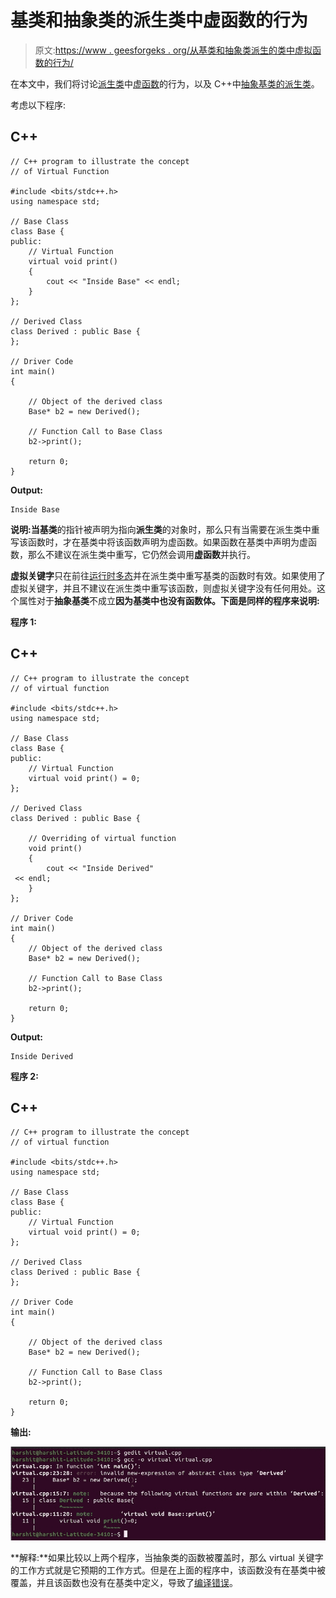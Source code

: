 # 基类和抽象类的派生类中虚函数的行为

> 原文:[https://www . geesforgeks . org/从基类和抽象类派生的类中虚拟函数的行为/](https://www.geeksforgeeks.org/behavior-of-virtual-function-in-the-derived-class-from-the-base-class-and-abstract-class/)

在本文中，我们将讨论[派生类](https://www.geeksforgeeks.org/difference-between-base-class-and-derived-class-in-c/)中[虚函数](https://www.geeksforgeeks.org/virtual-function-cpp/)的行为，以及 C++中[抽象基类的派生类](https://www.geeksforgeeks.org/pure-virtual-functions-and-abstract-classes/)。

考虑以下程序:

## C++

```
// C++ program to illustrate the concept
// of Virtual Function

#include <bits/stdc++.h>
using namespace std;

// Base Class
class Base {
public:
    // Virtual Function
    virtual void print()
    {
        cout << "Inside Base" << endl;
    }
};

// Derived Class
class Derived : public Base {
};

// Driver Code
int main()
{

    // Object of the derived class
    Base* b2 = new Derived();

    // Function Call to Base Class
    b2->print();

    return 0;
}
```

**Output:**

```
Inside Base

```

**说明:**当**基类**的指针被声明为指向**派生类**的对象时，那么只有当需要在派生类中重写该函数时，才在基类中将该函数声明为虚函数。如果函数在基类中声明为虚函数，那么不建议在派生类中重写，它仍然会调用**虚函数**并执行。

**虚拟关键字**只在前往[运行时多态](https://www.geeksforgeeks.org/difference-between-compile-time-and-run-time-polymorphism-in-java/)并在派生类中重写基类的函数时有效。如果使用了虚拟关键字，并且不建议在派生类中重写该函数，则虚拟关键字没有任何用处。这个属性对于**抽象基类**不成立**因为基类中也没有函数体。下面是同样的程序来说明:**

**程序 1:**

## C++

```
// C++ program to illustrate the concept
// of virtual function

#include <bits/stdc++.h>
using namespace std;

// Base Class
class Base {
public:
    // Virtual Function
    virtual void print() = 0;
};

// Derived Class
class Derived : public Base {

    // Overriding of virtual function
    void print()
    {
        cout << "Inside Derived"
 << endl;
    }
};

// Driver Code
int main()
{
    // Object of the derived class
    Base* b2 = new Derived();

    // Function Call to Base Class
    b2->print();

    return 0;
}
```

**Output:**

```
Inside Derived

```

**程序 2:**

## C++

```
// C++ program to illustrate the concept
// of virtual function

#include <bits/stdc++.h>
using namespace std;

// Base Class
class Base {
public:
    // Virtual Function
    virtual void print() = 0;
};

// Derived Class
class Derived : public Base {
};

// Driver Code
int main()
{

    // Object of the derived class
    Base* b2 = new Derived();

    // Function Call to Base Class
    b2->print();

    return 0;
}
```

**输出:**

[![](img/bb385c8d85e24bedc3bc4f0f417f60d9.png)](https://media.geeksforgeeks.org/wp-content/uploads/20210406163029/VirtualFunctionCE.jpg)

**解释:**如果比较以上两个程序，当抽象类的函数被覆盖时，那么 virtual 关键字的工作方式就是它预期的工作方式。但是在上面的程序中，该函数没有在基类中被覆盖，并且该函数也没有在基类中定义，导致了[编译错误](https://www.geeksforgeeks.org/difference-between-compile-time-errors-and-runtime-errors/)。